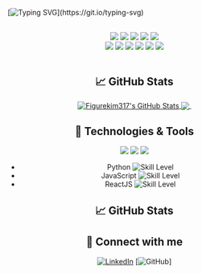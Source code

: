 [![Typing SVG](https://readme-typing-svg.demolab.com?font=Alkatra&weight=500&size=45&duration=3000&pause=3&color=6994CDEE&center=true&multiline=true&width=1000&height=120&lines=Hi+there!+I'm+Jongwan.;Nice+to+meet+you!)](https://git.io/typing-svg)
<div align="center"> 
 <br/>
  
<img src="https://img.shields.io/badge/JAVA-007396?style=for-the-badge&logo=Java&logoColor=white">
<img src="https://img.shields.io/badge/JavaScript-F7DF1E?style=for-the-badge&logo=JavaScript&logoColor=white">
<img src="https://img.shields.io/badge/Spring-6DB33F?style=for-the-badge&logo=Spring&logoColor=white">
<img src="https://img.shields.io/badge/HTML5-E34F26?style=for-the-badge&logo=HTML5&logoColor=white">
<img src="https://img.shields.io/badge/CSS3-1572B6?style=for-the-badge&logo=CSS3&logoColor=white"> <br>
<img src="https://img.shields.io/badge/MySQL-4479A1?style=for-the-badge&logo=MySQL&logoColor=white">
<img src="https://img.shields.io/badge/Oracle-F80000?style=for-the-badge&logo=Oracle&logoColor=white"> 
<img src="https://img.shields.io/badge/aws-232F3E?style=for-the-badge&logo=Amazon aws&logoColor=white">
<img src="https://img.shields.io/badge/Eclipse-2C2255?style=for-the-badge&logo=Eclipse%20IDE&logoColor=white">
<img src="https://img.shields.io/badge/github-181717?style=for-the-badge&logo=github&logoColor=white">
<img src="https://img.shields.io/badge/VSCode-007ACC?style=for-the-badge&logo=VisualStudioCode&logoColor=white">
 
   <br/>
 
<br/>

## &#x1f4c8; GitHub Stats
<a href="https://github.com/figurekim317">
  <img align="center" src="https://github-readme-stats.vercel.app/api?username=figurekim317&show_icons=true&theme=tokyonight&line_height=27&height=200&width=50%" alt="Figurekim317's GitHub Stats" />
</a>
<a href="https://github.com/figurekim317">
  <img align="center" src="https://github-readme-stats.vercel.app/api/top-langs/?username=figurekim317&hide=html,css&theme=tokyonight&height=200&layout=compact&width=50%" />
</a>

<a href="https://github.com/figurekim317">
  <img align="center" src="https://github-readme-activity-graph.cyclic.app/graph?username=figurekim317&theme=tokyo-night&height=300&width=400" title=""/>
</a>
 

## 🔧 Technologies & Tools
![](https://img.shields.io/badge/OS-Linux-informational?style=flat&logo=linux&logoColor=white&color=2bbc8a)
![](https://img.shields.io/badge/Editor-VS_Code-informational?style=flat&logo=visual-studio-code&logoColor=white&color=2bbc8a)
![](https://img.shields.io/badge/Code-JavaScript-informational?style=flat&logo=javascript&logoColor=white&color=2bbc8a)
- Python ![Skill Level](https://img.shields.io/badge/Skill-Intermediate-blue)
- JavaScript ![Skill Level](https://img.shields.io/badge/Skill-Advanced-green)
- ReactJS ![Skill Level](https://img.shields.io/badge/Skill-Intermediate-blue)

 
## &#x1f4c8; GitHub Stats

 
## 🤝 Connect with me
[![LinkedIn](https://img.shields.io/badge/LinkedIn--_.svg?style=social&logo=linkedin)](https://www.linkedin.com/in/johndoe/)
[![GitHub](https://img.shields.io/badge/GitHub--_.svg?style=social&logo=github)]
 
</div>
